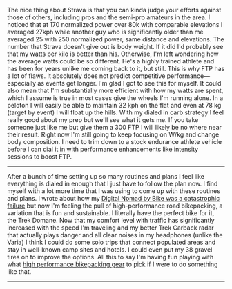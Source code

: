 The nice thing about Strava is that you can kinda judge your efforts against those of others, including pros and the semi-pro amateurs in the area. I noticed that at 170 normalized power over 80k with comparable elevations I averaged 27kph while another guy who is significantly older than me averaged 25 with 250 normalized power, same distance and elevations. The number that Strava doesn't give out is body weight. If it did I'd probably see that my watts per kilo is better than his. Otherwise, I'm left wondering how the average watts could be so different. He's a highly trained athlete and has been for years unlike me coming back to it, but still. This is why FTP has a lot of flaws. It absolutely does not predict competitive performance—especially as events get longer. I'm glad I got to see this for myself. It could also mean that I'm substantially more efficient with how my watts are spent, which I assume is true in most cases give the wheels I'm running alone. In a peloton I will easily be able to maintain 32 kph on the flat and even at 78 kg (target by event) I will float up the hills. With my dialed in carb strategy I feel really good about my prep but we'll see what it gets me. If you take someone just like me but give them a 300 FTP I will likely be no where near their result. Right now I'm still going to keep focusing on W/kg and change body composition. I need to trim down to a stock endurance athlete vehicle before I can dial it in with performance enhancements like intensity sessions to boost FTP.

----

After a bunch of time setting up so many routines and plans I feel like everything is dialed in enough that I just have to follow the plan now. I find myself with a lot more time that I was using to come up with these routines and plans. I wrote about how my [Digital Nomad by Bike was a catastrophic failure](../Outdoor%20sports/Digital%20Nomad%20by%20Bike%20was%20catastrophic%20failure.md) but now I'm feeling the pull of high-performance road bikepacking, a variation that is fun and sustainable. I literally have the perfect bike for it, the Trek Domane. Now that my comfort level with traffic has significantly increased with the speed I'm traveling and my better Trek Carback radar that actually plays danger and all clear noises in my headphones (unlike the Varia) I think I could do some solo trips that connect populated areas and stay in well-known camp sites and hotels. I could even put my 38 gravel tires on to improve the options. All this to say I'm having fun playing with what [high performance bikepacking gear](../Outdoor%20sports/High%20performance%20road%20bikepacking%20gear.md) to pick if I were to do something like that.

----


